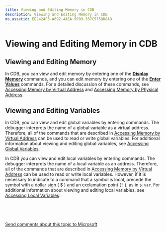 ```yaml
---
title: Viewing and Editing Memory in CDB
description: Viewing and Editing Memory in CDB
ms.assetid: EE2424F3-A692-4AEA-9F09-337C5758D8AD
---
```


# Viewing and Editing Memory in CDB


## <span id="Viewing_and_Editing_Memory"></span><span id="viewing_and_editing_memory"></span><span id="VIEWING_AND_EDITING_MEMORY"></span>Viewing and Editing Memory


In CDB, you can view and edit memory by entering one of the [**Display Memory**](d--da--db--dc--dd--dd--df--dp--dq--du--dw--dw--dyb--dyd--display-memor.md) commands, and you can edit memory by entering one of the [**Enter Values**](e--ea--eb--ed--ed--ef--ep--eq--eu--ew--eza--ezu--enter-values-.md) commands. For a detailed discussion of these commands, see [Accessing Memory by Virtual Address](accessing-memory-by-virtual-address.md) and [Accessing Memory by Physical Address](accessing-memory-by-physical-address.md).

## <span id="Viewing_and_Editing_Variables"></span><span id="viewing_and_editing_variables"></span><span id="VIEWING_AND_EDITING_VARIABLES"></span>Viewing and Editing Variables


In CDB, you can view and edit global variables by entering commands. The debugger interprets the name of a global variable as a virtual address. Therefore, all of the commands that are described in [Accessing Memory by Virtual Address](accessing-memory-by-virtual-address.md) can be used to read or write global variables. For additional information about viewing and editing global variables, see [Accessing Global Variables](accessing-global-variables.md).

In CDB you can view and edit local variables by entering commands. The debugger interprets the name of a local variable as an address. Therefore, all of the commands that are described in [Accessing Memory by Virtual Address](accessing-memory-by-virtual-address.md) can be used to read or write local variables. However, if it is necessary to indicate to a command that a symbol is local, precede the symbol with a dollar sign ( $ ) and an exclamation point ( ! ), as in `$!var`. For additional information about viewing and editing local variables, see [Accessing Local Variables](accessing-local-variables.md).

 

 

[Send comments about this topic to Microsoft](mailto:wsddocfb@microsoft.com?subject=Documentation%20feedback%20[debugger\debugger]:%20Viewing%20and%20Editing%20Memory%20in%20CDB%20%20RELEASE:%20%285/15/2017%29&body=%0A%0APRIVACY%20STATEMENT%0A%0AWe%20use%20your%20feedback%20to%20improve%20the%20documentation.%20We%20don't%20use%20your%20email%20address%20for%20any%20other%20purpose,%20and%20we'll%20remove%20your%20email%20address%20from%20our%20system%20after%20the%20issue%20that%20you're%20reporting%20is%20fixed.%20While%20we're%20working%20to%20fix%20this%20issue,%20we%20might%20send%20you%20an%20email%20message%20to%20ask%20for%20more%20info.%20Later,%20we%20might%20also%20send%20you%20an%20email%20message%20to%20let%20you%20know%20that%20we've%20addressed%20your%20feedback.%0A%0AFor%20more%20info%20about%20Microsoft's%20privacy%20policy,%20see%20http://privacy.microsoft.com/default.aspx. "Send comments about this topic to Microsoft")




